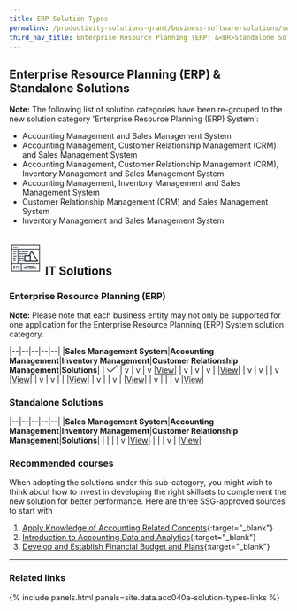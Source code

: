 ```yaml
---
title: ERP Solution Types
permalink: /productivity-solutions-grant/business-software-solutions/solution-types
third_nav_title: Enterprise Resource Planning (ERP) &<BR>Standalone Solutions
---
```


## Enterprise Resource Planning (ERP) & Standalone Solutions

**Note:**
The following list of solution categories have been re-grouped to the new solution category 'Enterprise Resource Planning (ERP) System':
- Accounting Management and Sales Management System
- Accounting Management, Customer Relationship Management (CRM) and Sales Management System
- Accounting Management, Customer Relationship Management (CRM), Inventory Management and Sales Management System
- Accounting Management, Inventory Management and Sales Management System
- Customer Relationship Management (CRM) and Sales Management System
- Inventory Management and Sales Management System

## <img style="width:60px; align:left" src="/images/grow/psg/IT-Solution.svg"> IT Solutions

### Enterprise Resource Planning (ERP)

**Note:**
Please note that each business entity may not only be supported for one application for the Enterprise Resource Planning (ERP) System solution category.

|--|--|--|--|--|
|**Sales Management System**|**Accounting Management**|**Inventory Management**|**Customer Relationship Management**|**Solutions**|
| <img src="/images/grow/psg/Tick.svg" width="20" height="14"> | v | v | v |[View](/productivity-solutions-grant/business-software-solutions/sms-am-im-crm)|
| v | v | v |   |[View](/productivity-solutions-grant/business-software-solutions/sms-am-im)|
| v | v |   | v |[View](/productivity-solutions-grant/business-software-solutions/sms-am-crm)|
| v | v |   |   |[View](/productivity-solutions-grant/business-software-solutions/sms-am)|
| v |   | v |   |[View](/productivity-solutions-grant/business-software-solutions/sms-im)|
| v |   |   | v |[View](/productivity-solutions-grant/business-software-solutions/sms-crm)|

<!-- {% include secondary-btn.html href="/contact-us/" text="View" %} -->

### Standalone Solutions

|--|--|--|--|--|
|**Sales Management System**|**Accounting Management**|**Inventory Management**|**Customer Relationship Management**|**Solutions**|
|   |   |   | v |[View](/productivity-solutions-grant/business-software-solutions/crm)|
|   |   | v |   |[View](/productivity-solutions-grant/business-software-solutions/im)|

### Recommended courses
When adopting the solutions under this sub-category, you might wish to think about how to invest in developing the right skillsets to complement the new solution for better performance. Here are three SSG-approved sources to start with
1. [Apply Knowledge of Accounting Related Concepts](https://www.myskillsfuture.gov.sg/content/portal/en/training-exchange/course-directory/course-detail.html?courseReferenceNumber=SCN-T04SS0109E-01-CRS-Q-0036758-BM){:target="_blank"}
2. [Introduction to Accounting Data and Analytics](https://www.myskillsfuture.gov.sg/content/portal/en/training-exchange/course-directory/course-detail.html?courseReferenceNumber=SCN-200000267Z-01-CRS-N-0048575){:target="_blank"}
3. [Develop and Establish Financial Budget and Plans](https://www.myskillsfuture.gov.sg/content/portal/en/training-exchange/course-directory/course-detail.html?courseReferenceNumber=SCN-T04SS0109E-01-CRS-Q-0028425-BM){:target="_blank"}


---

### Related links

{% include panels.html panels=site.data.acc040a-solution-types-links %}
